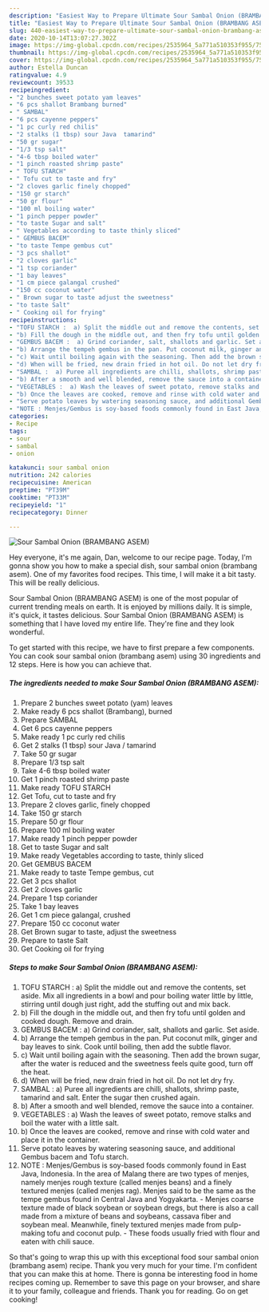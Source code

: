 ```yaml
---
description: "Easiest Way to Prepare Ultimate Sour Sambal Onion (BRAMBANG ASEM)"
title: "Easiest Way to Prepare Ultimate Sour Sambal Onion (BRAMBANG ASEM)"
slug: 440-easiest-way-to-prepare-ultimate-sour-sambal-onion-brambang-asem
date: 2020-10-14T13:07:27.302Z
image: https://img-global.cpcdn.com/recipes/2535964_5a771a510353f955/751x532cq70/sour-sambal-onion-brambang-asem-recipe-main-photo.jpg
thumbnail: https://img-global.cpcdn.com/recipes/2535964_5a771a510353f955/751x532cq70/sour-sambal-onion-brambang-asem-recipe-main-photo.jpg
cover: https://img-global.cpcdn.com/recipes/2535964_5a771a510353f955/751x532cq70/sour-sambal-onion-brambang-asem-recipe-main-photo.jpg
author: Estella Duncan
ratingvalue: 4.9
reviewcount: 39533
recipeingredient:
- "2 bunches sweet potato yam leaves"
- "6 pcs shallot Brambang burned"
- " SAMBAL"
- "6 pcs cayenne peppers"
- "1 pc curly red chilis"
- "2 stalks (1 tbsp) sour Java  tamarind"
- "50 gr sugar"
- "1/3 tsp salt"
- "4-6 tbsp boiled water"
- "1 pinch roasted shrimp paste"
- " TOFU STARCH"
- " Tofu cut to taste and fry"
- "2 cloves garlic finely chopped"
- "150 gr starch"
- "50 gr flour"
- "100 ml boiling water"
- "1 pinch pepper powder"
- "to taste Sugar and salt"
- " Vegetables according to taste thinly sliced"
- " GEMBUS BACEM"
- "to taste Tempe gembus cut"
- "3 pcs shallot"
- "2 cloves garlic"
- "1 tsp coriander"
- "1 bay leaves"
- "1 cm piece galangal crushed"
- "150 cc coconut water"
- " Brown sugar to taste adjust the sweetness"
- "to taste Salt"
- " Cooking oil for frying"
recipeinstructions:
- "TOFU STARCH :  a) Split the middle out and remove the contents, set aside. Mix all ingredients in a bowl and pour boiling water little by little, stirring until dough just right, add the stuffing out and mix back."
- "b) Fill the dough in the middle out, and then fry tofu until golden and cooked dough. Remove and drain."
- "GEMBUS BACEM :  a) Grind coriander, salt, shallots and garlic. Set aside."
- "b) Arrange the tempeh gembus in the pan. Put coconut milk, ginger and bay leaves to sink. Cook until boiling, then add the subtle flavor."
- "c) Wait until boiling again with the seasoning. Then add the brown sugar, after the water is reduced and the sweetness feels quite good, turn off the heat."
- "d) When will be fried, new drain fried in hot oil. Do not let dry fry."
- "SAMBAL :  a) Puree all ingredients are chilli, shallots, shrimp paste, tamarind and salt. Enter the sugar then crushed again."
- "b) After a smooth and well blended, remove the sauce into a container."
- "VEGETABLES :  a) Wash the leaves of sweet potato, remove stalks and boil the water with a little salt."
- "b) Once the leaves are cooked, remove and rinse with cold water and place it in the container."
- "Serve potato leaves by watering seasoning sauce, and additional Gembus bacem and Tofu starch."
- "NOTE : Menjes/Gembus is soy-based foods commonly found in East Java, Indonesia. In the area of Malang there are two types of menjes, namely menjes rough texture (called menjes beans) and a finely textured menjes (called menjes rag). Menjes said to be the same as the tempe gembus found in Central Java and Yogyakarta. Menjes coarse texture made ​​of black soybean or soybean dregs, but there is also a call made ​​from a mixture of beans and soybeans, cassava fiber and soybean meal. Meanwhile, finely textured menjes made ​​from pulp-making tofu and coconut pulp. These foods usually fried with flour and eaten with chili sauce."
categories:
- Recipe
tags:
- sour
- sambal
- onion

katakunci: sour sambal onion 
nutrition: 242 calories
recipecuisine: American
preptime: "PT39M"
cooktime: "PT33M"
recipeyield: "1"
recipecategory: Dinner

---
```



![Sour Sambal Onion (BRAMBANG ASEM)](https://img-global.cpcdn.com/recipes/2535964_5a771a510353f955/751x532cq70/sour-sambal-onion-brambang-asem-recipe-main-photo.jpg)

Hey everyone, it's me again, Dan, welcome to our recipe page. Today, I'm gonna show you how to make a special dish, sour sambal onion (brambang asem). One of my favorites food recipes. This time, I will make it a bit tasty. This will be really delicious.



Sour Sambal Onion (BRAMBANG ASEM) is one of the most popular of current trending meals on earth. It is enjoyed by millions daily. It is simple, it's quick, it tastes delicious. Sour Sambal Onion (BRAMBANG ASEM) is something that I have loved my entire life. They're fine and they look wonderful.


To get started with this recipe, we have to first prepare a few components. You can cook sour sambal onion (brambang asem) using 30 ingredients and 12 steps. Here is how you can achieve that.

<!--inarticleads1-->

##### The ingredients needed to make Sour Sambal Onion (BRAMBANG ASEM):

1. Prepare 2 bunches sweet potato (yam) leaves
1. Make ready 6 pcs shallot (Brambang), burned
1. Prepare  SAMBAL
1. Get 6 pcs cayenne peppers
1. Make ready 1 pc curly red chilis
1. Get 2 stalks (1 tbsp) sour Java / tamarind
1. Take 50 gr sugar
1. Prepare 1/3 tsp salt
1. Take 4-6 tbsp boiled water
1. Get 1 pinch roasted shrimp paste
1. Make ready  TOFU STARCH
1. Get  Tofu, cut to taste and fry
1. Prepare 2 cloves garlic, finely chopped
1. Take 150 gr starch
1. Prepare 50 gr flour
1. Prepare 100 ml boiling water
1. Make ready 1 pinch pepper powder
1. Get to taste Sugar and salt
1. Make ready  Vegetables according to taste, thinly sliced
1. Get  GEMBUS BACEM
1. Make ready to taste Tempe gembus, cut
1. Get 3 pcs shallot
1. Get 2 cloves garlic
1. Prepare 1 tsp coriander
1. Take 1 bay leaves
1. Get 1 cm piece galangal, crushed
1. Prepare 150 cc coconut water
1. Get  Brown sugar to taste, adjust the sweetness
1. Prepare to taste Salt
1. Get  Cooking oil for frying




<!--inarticleads2-->

##### Steps to make Sour Sambal Onion (BRAMBANG ASEM):

1. TOFU STARCH :  a) Split the middle out and remove the contents, set aside. Mix all ingredients in a bowl and pour boiling water little by little, stirring until dough just right, add the stuffing out and mix back.
1. b) Fill the dough in the middle out, and then fry tofu until golden and cooked dough. Remove and drain.
1. GEMBUS BACEM :  a) Grind coriander, salt, shallots and garlic. Set aside.
1. b) Arrange the tempeh gembus in the pan. Put coconut milk, ginger and bay leaves to sink. Cook until boiling, then add the subtle flavor.
1. c) Wait until boiling again with the seasoning. Then add the brown sugar, after the water is reduced and the sweetness feels quite good, turn off the heat.
1. d) When will be fried, new drain fried in hot oil. Do not let dry fry.
1. SAMBAL :  a) Puree all ingredients are chilli, shallots, shrimp paste, tamarind and salt. Enter the sugar then crushed again.
1. b) After a smooth and well blended, remove the sauce into a container.
1. VEGETABLES :  a) Wash the leaves of sweet potato, remove stalks and boil the water with a little salt.
1. b) Once the leaves are cooked, remove and rinse with cold water and place it in the container.
1. Serve potato leaves by watering seasoning sauce, and additional Gembus bacem and Tofu starch.
1. NOTE : Menjes/Gembus is soy-based foods commonly found in East Java, Indonesia. In the area of Malang there are two types of menjes, namely menjes rough texture (called menjes beans) and a finely textured menjes (called menjes rag). Menjes said to be the same as the tempe gembus found in Central Java and Yogyakarta. - Menjes coarse texture made ​​of black soybean or soybean dregs, but there is also a call made ​​from a mixture of beans and soybeans, cassava fiber and soybean meal. Meanwhile, finely textured menjes made ​​from pulp-making tofu and coconut pulp. - These foods usually fried with flour and eaten with chili sauce.




So that's going to wrap this up with this exceptional food sour sambal onion (brambang asem) recipe. Thank you very much for your time. I'm confident that you can make this at home. There is gonna be interesting food in home recipes coming up. Remember to save this page on your browser, and share it to your family, colleague and friends. Thank you for reading. Go on get cooking!
